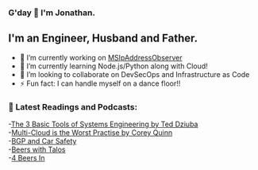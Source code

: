 ### G'day 👋 I'm Jonathan.

## I'm an Engineer, Husband and Father.

- 🔭 I’m currently working on [MSIpAddressObserver]
- 🌱 I’m currently learning Node.js/Python along with Cloud! 
- 👯 I’m looking to collaborate on DevSecOps and Infrastructure as Code
- ⚡ Fun fact: I can handle myself on a dance floor!!

[MSIpAddressObserver]: https://github.com/jonathanLynn/MSIpAddressObserver

### :memo: Latest Readings and Podcasts:

-[The 3 Basic Tools of Systems Engineering by Ted Dziuba](http://hermanradtke.com/teddziuba-archive/2010/12/the-3-basic-tools-of-systems-engineering.html) \
-[Multi-Cloud is the Worst Practise by Corey Quinn](https://www.lastweekinaws.com/blog/multi-cloud-is-the-worst-practice/) \
-[BGP and Car Safety](https://blog.ipspace.net/2019/12/bgp-and-car-safety.html) \
-[Beers with Talos](https://talosintelligence.com/podcasts/shows/beers_with_talos) \
-[4 Beers In](https://open.spotify.com/show/08S7YrBcYSRyw5ObNgjLe9)
